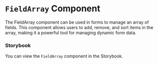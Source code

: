 # `FieldArray` Component

The FieldArray component can be used in forms to manage an array of fields. This component allows users to add, remove, and sort items in the array, making it a powerful tool for managing dynamic form data.

### Storybook
You can view the `FieldArray` component in the Storybook.

